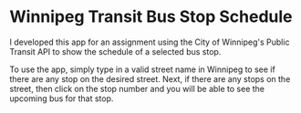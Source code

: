 # Winnipeg Transit Bus Stop Schedule

I developed this app for an assignment using the City of Winnipeg's Public Transit API to show the schedule of a selected bus stop.

To use the app, simply type in a valid street name in Winnipeg to see if there are any stop on the desired street. Next, if there are any stops on the street, then click on the stop number and you will be able to see the upcoming bus for that stop.
